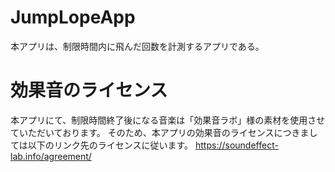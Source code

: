 # JumpLopeApp
本アプリは、制限時間内に飛んだ回数を計測するアプリである。

# 効果音のライセンス
本アプリにて、制限時間終了後になる音楽は「効果音ラボ」様の素材を使用させていただいております。
そのため、本アプリの効果音のライセンスにつきましては以下のリンク先のライセンスに従います。
https://soundeffect-lab.info/agreement/
